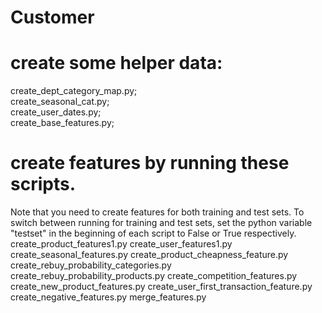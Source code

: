# Customer
# create some helper data:
create_dept_category_map.py;<br/>
create_seasonal_cat.py;<br/>
create_user_dates.py;<br/>
create_base_features.py;<br/>
# create features by running these scripts. 
Note that you need to create features for both training and test sets. To switch between running for training and test sets, set the python variable "testset" in the beginning of each script to False or True respectively.
create_product_features1.py
create_user_features1.py
create_seasonal_features.py
create_product_cheapness_feature.py
create_rebuy_probability_categories.py
create_rebuy_probability_products.py
create_competition_features.py
create_new_product_features.py
create_user_first_transaction_feature.py
create_negative_features.py
merge_features.py
